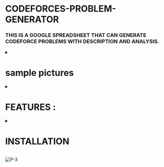 # CODEFORCES-PROBLEM-GENERATOR

### THIS IS A GOOGLE SPREADSHEET THAT CAN GENERATE CODEFORCE PROBLEMS WITH DESCRIPTION AND ANALYSIS.



<details>
  <summary> <h1>sample pictures </h1> </summary>
  
  ###### Main problem details interface
![problem details](https://github.com/user-attachments/assets/3a0a8bb0-9f2a-4fe9-b56a-994c3d437d5f)

###### Control Panel and Analysis Segment
![analysis page ](https://github.com/user-attachments/assets/55031de8-eb27-46d8-975c-812bd2393fe1)

###### This is the page where we store the loaded data to reduce the time spent searching for the same data repeatedly.
![problem cache ](https://github.com/user-attachments/assets/8f9ad4bf-7da6-49d2-a551-ae2bb9c8c396)

</details>



<details>
  <summary> <h1> <bold>FEATURES :</bold> </h1>  </summary>

- We can search data based on two values  Contest Divition   AND Problem Number
- We have another option in control panel that is Number of Data where we can set the number of Contest data we want to collect
- We can set our codeforce handle to get the problem virdict and Solving Analytical
- We get the number of distinct rateing problems and their count that appeir in the serach range
- We get the distinct Tags and their count that for all the problems in the search range 
- We create a extra sheet called problemCache this sheet save the load problems details for furthre use and reduce the time of oparetions

</details>




<details>
  <summary> <h1> <bold> INSTALLATION  </h1>  </summary>
    
- First open this [Sheet]() and then go to " File->Make a Copy " . It will create a copy of this sheet in your drive.
- Then scroll right in the sheet you will see a segment called control panel.This is the main part that control the sheet data
> - The Fill the control Panel data like this
>  -  ![CONTROL](https://github.com/user-attachments/assets/ab8852c7-6ef2-40dc-9631-c5f85edd462e)

> - It will ask you premission for modify the data in the sheet.Press ok
> - ![PERMISSION - 1](https://github.com/user-attachments/assets/92e068ed-f407-4409-9bfa-e2b99cd50a00)

> - This sheet use a unauthorized script that's why this shows warning but this is safe. click " show advance " option in the below
> - ![P-2] (https://github.com/user-attachments/assets/af9fc67a-cf56-4524-8570-f841c62db1a6)



</details>




![P-3](https://github.com/user-attachments/assets/bed0771d-1fa4-492e-b16c-0c7074acea9e)

















